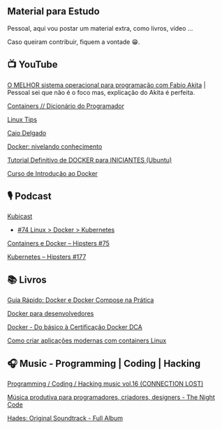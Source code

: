 Material para Estudo
-
Pessoal, aqui vou postar um material extra, como livros, vídeo ...

Caso queiram contribuir, fiquem a vontade 😁.

📺 YouTube
-
[O MELHOR sistema operacional para programação com Fabio Akita](https://youtu.be/kkbFqCNgFlE) | Pessoal sei que não é o foco mas, explicação do Akita é perfeita.

[Containers // Dicionário do Programador](https://youtu.be/-pUZBovqRcU)

[Linux Tips](https://youtube.com/c/LinuxTips)

[Caio Delgado](https://youtube.com/c/CaioDelgadoNew)

[Docker: nivelando conhecimento](https://youtu.be/hCMcQfGb4cA)

[Tutorial Definitivo de DOCKER para INICIANTES (Ubuntu)](https://www.youtube.com/watch?v=bsGkIKP1OZ4&t=2153s)

[Curso de Introdução ao Docker](https://youtube.com/playlist?list=PLXzx948cNtr8N5zLNJNVYrvIG6hk0Kxl-)

🎙️ Podcast
-
[Kubicast](https://getup.io/kubicast)
- [#74 Linux > Docker > Kubernetes](https://blog.getupcloud.com/kubicast-74-bfdd705cdb51)

[Containers e Docker – Hipsters #75](https://hipsters.tech/containers-e-docker-hipsters-75/)

[Kubernetes – Hipsters #177](https://hipsters.tech/kubernetes-hipsters-177/)

📚 Livros
-
[Guia Rápido: Docker e Docker Compose na Prática](https://leanpub.com/docker-e-docker-compose-na-pratica)

[Docker para desenvolvedores](https://leanpub.com/dockerparadesenvolvedores)

[Docker - Do básico à Certificação Docker DCA](https://leanpub.com/dockerdca)

[Como criar aplicações modernas com containers Linux](https://www.redhat.com/pt-br/resources/building-modern-apps-with-containers-ebook)

🎧 Music - Programming | Coding | Hacking
-
[Programming / Coding / Hacking music vol.16 (CONNECTION LOST)](https://youtu.be/l9nh1l8ZIJQ)

[Música produtiva para programadores, criadores, designers - The Night Code](https://youtu.be/4pcNRDx6KrE)

[Hades: Original Soundtrack - Full Album](https://youtu.be/3GRKJ87S5cI)
